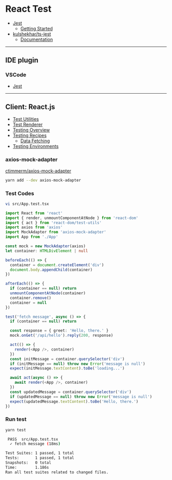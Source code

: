 # React Test

- [Jest](https://jestjs.io/)
  - [Getting Started](https://jestjs.io/docs/en/getting-started.html)
- [kulshekhar/ts-jest](https://github.com/kulshekhar/ts-jest)
  - [Documentation](https://kulshekhar.github.io/ts-jest/)

---

## IDE plugin

### VSCode

- [Jest](https://marketplace.visualstudio.com/items?itemName=Orta.vscode-jest)

---

## Client: React.js

- [Test Utilities](https://reactjs.org/docs/test-utils.html)
- [Test Renderer](https://reactjs.org/docs/test-renderer.html)
- [Testing Overview](https://reactjs.org/docs/testing.html)
- [Testing Recipes](https://reactjs.org/docs/testing-recipes.html)
  - [Data Fetching](https://reactjs.org/docs/testing-recipes.html#data-fetching)
- [Testing Environments](https://reactjs.org/docs/testing-environments.html)

### axios-mock-adapter

[ctimmerm/axios-mock-adapter](https://github.com/ctimmerm/axios-mock-adapter)

```bash
yarn add --dev axios-mock-adapter
```

### Test Codes

```bash
vi src/App.test.tsx
```

```ts
import React from 'react'
import { render, unmountComponentAtNode } from 'react-dom'
import { act } from 'react-dom/test-utils'
import axios from 'axios'
import MockAdapter from 'axios-mock-adapter'
import App from './App'

const mock = new MockAdapter(axios)
let container: HTMLDivElement | null

beforeEach(() => {
  container = document.createElement('div')
  document.body.appendChild(container)
})

afterEach(() => {
  if (container == null) return
  unmountComponentAtNode(container)
  container.remove()
  container = null
})

test('fetch message', async () => {
  if (container == null) return

  const response = { greet: 'Hello, there.' }
  mock.onGet('/api/hello').reply(200, response)

  act(() => {
    render(<App />, container)
  })
  const initMessage = container.querySelector('div')
  if (initMessage == null) throw new Error('message is null')
  expect(initMessage.textContent).toBe('loading...')

  await act(async () => {
    await render(<App />, container)
  })
  const updatedMessage = container.querySelector('div')
  if (updatedMessage == null) throw new Error('message is null')
  expect(updatedMessage.textContent).toBe('Hello, there.')
})
```

### Run test

```bash
yarn test
```

```bash
 PASS  src/App.test.tsx
  ✓ fetch message (18ms)

Test Suites: 1 passed, 1 total
Tests:       1 passed, 1 total
Snapshots:   0 total
Time:        1.186s
Ran all test suites related to changed files.
```

